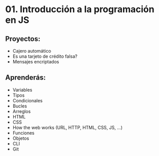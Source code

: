 # 01. Introducción a la programación en JS

## Proyectos:

* Cajero automático
* Es una tarjeto de crédito falsa?
* Mensajes encriptados

## Aprenderás:

* Variables
* Tipos
* Condicionales
* Bucles
* Arreglos
* HTML
* CSS
* How the web works (URL, HTTP, HTML, CSS, JS, ...)
* Funciones
* Objetos
* CLI
* Git
